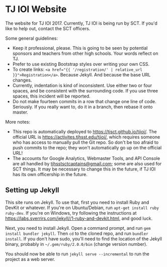 # TJ IOI Website
The website for TJ IOI 2017. Currently, TJ IOI is being run by SCT. If you'd like to help out, contact the SCT officers.

Some general guidelines:

* Keep it professional, please. This is going to be seen by potential sponsors and teachers from other high schools. Your words reflect on TJ.
* Prefer to use existing Bootstrap styles over writing your own CSS.
* To create links: `<a href="{{ '/registration/' | relative_url }}">Registration</a>`. Because Jekyll. And because the base URL changes.
* Currently, indentation is kind of inconsistent. Use either two or four spaces, and be consistent with the surrounding code. If you use three spaces, this incident will be reported.
* Do not make fourteen commits in a row that change one line of code. Seriously. If you really want to, do it in a branch, then rebase it onto master.

More notes:
* This repo is automatically deployed to https://tjsct.github.io/tjioi/. The official URL is https://activites.tjhsst.edu/tjioi/, which requires someone who has access to manually pull the Git repo. So don't be too afraid to push commits to the repo; they won't automatically go up on the official URL!
* The accounts for Google Analytics, Webmaster Tools, and API Console are all handled by tjhsstsctcaptains@gmail.com; some are also used for SCT things. It may be necessary to change this in the future, if TJ IOI has its own officership in the future.

## Setting up Jekyll
This site runs on Jekyll. To use that, first you need to install Ruby and DevKit or whatever. If you're on Ubuntu/Debian, run `apt-get install ruby ruby-dev`. If you're on Windows, try following the instructions at https://labs.sverrirs.com/jekyll//1-ruby-and-devkit.html, and good luck.

Next, you need to install Jekyll. Open a command prompt, and run `gem install bundler jekyll`. Then `cd` to the cloned repo, and run `bundler install`. If you don't have sudo, you'll need to find the location of the Jekyll binary, probably in `~/.gem/ruby/2.0.0/bin` (change version number).

You should now be able to run `jekyll serve --incremental` to run the project as a web server.
